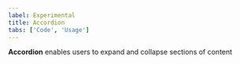 ```yaml
---
label: Experimental
title: Accordion
tabs: ['Code', 'Usage']
---
```


<page-intro>**Accordion** enables users to expand and collapse sections of content</page-intro>

<component 
    name="Experimental Accordion"
    component="accordion" 
    variation="accordion"
    experimental="true"
    >
</component>
<component-docs component="accordion"></component-docs>
